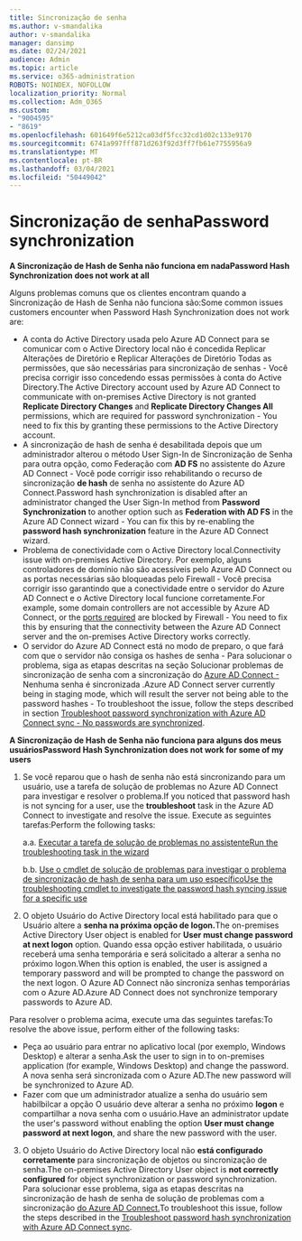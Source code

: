 ```yaml
---
title: Sincronização de senha
ms.author: v-smandalika
author: v-smandalika
manager: dansimp
ms.date: 02/24/2021
audience: Admin
ms.topic: article
ms.service: o365-administration
ROBOTS: NOINDEX, NOFOLLOW
localization_priority: Normal
ms.collection: Adm_O365
ms.custom:
- "9004595"
- "8619"
ms.openlocfilehash: 601649f6e5212ca03df5fcc32cd1d02c133e9170
ms.sourcegitcommit: 6741a997fff871d263f92d3ff7fb61e7755956a9
ms.translationtype: MT
ms.contentlocale: pt-BR
ms.lasthandoff: 03/04/2021
ms.locfileid: "50449042"
---
```

# <a name="password-synchronization"></a><span data-ttu-id="e380c-102">Sincronização de senha</span><span class="sxs-lookup"><span data-stu-id="e380c-102">Password synchronization</span></span>

<span data-ttu-id="e380c-103">**A Sincronização de Hash de Senha não funciona em nada**</span><span class="sxs-lookup"><span data-stu-id="e380c-103">**Password Hash Synchronization does not work at all**</span></span>

<span data-ttu-id="e380c-104">Alguns problemas comuns que os clientes encontram quando a Sincronização de Hash de Senha não funciona são:</span><span class="sxs-lookup"><span data-stu-id="e380c-104">Some common issues customers encounter when Password Hash Synchronization does not work are:</span></span>

- <span data-ttu-id="e380c-105">A conta do Active Directory usada pelo Azure AD Connect para  se comunicar  com o Active Directory local não é concedida Replicar Alterações de Diretório e Replicar Alterações de Diretório Todas as permissões, que são necessárias para sincronização de senhas - Você precisa corrigir isso concedendo essas permissões à conta do Active Directory.</span><span class="sxs-lookup"><span data-stu-id="e380c-105">The Active Directory account used by Azure AD Connect to communicate with on-premises Active Directory is not granted **Replicate Directory Changes** and **Replicate Directory Changes All** permissions, which are required for password synchronization - You need to fix this by granting these permissions to the Active Directory account.</span></span>
- <span data-ttu-id="e380c-106">A sincronização de hash de senha é desabilitada  depois que um administrador alterou o método User Sign-In de Sincronização de Senha para outra opção, como Federação com **AD FS** no assistente do Azure AD Connect - Você pode corrigir isso rehabilitando o recurso de sincronização **de hash** de senha no assistente do Azure AD Connect.</span><span class="sxs-lookup"><span data-stu-id="e380c-106">Password hash synchronization is disabled after an administrator changed the User Sign-In method from **Password Synchronization** to another option such as **Federation with AD FS** in the Azure AD Connect wizard - You can fix this by re-enabling the **password hash synchronization** feature in the Azure AD Connect wizard.</span></span>
- <span data-ttu-id="e380c-107">Problema de conectividade com o Active Directory local.</span><span class="sxs-lookup"><span data-stu-id="e380c-107">Connectivity issue with on-premises Active Directory.</span></span> <span data-ttu-id="e380c-108">Por exemplo, alguns controladores de domínio não são acessíveis [](https://docs.microsoft.com/azure/active-directory/hybrid/reference-connect-ports) pelo Azure AD Connect ou as portas necessárias são bloqueadas pelo Firewall - Você precisa corrigir isso garantindo que a conectividade entre o servidor do Azure AD Connect e o Active Directory local funcione corretamente.</span><span class="sxs-lookup"><span data-stu-id="e380c-108">For example, some domain controllers are not accessible by Azure AD Connect, or the [ports required](https://docs.microsoft.com/azure/active-directory/hybrid/reference-connect-ports) are blocked by Firewall - You need to fix this by ensuring that the connectivity between the Azure AD Connect server and the on-premises Active Directory works correctly.</span></span>
- <span data-ttu-id="e380c-109">O servidor do Azure AD Connect está no modo de preparo, o que fará com que o servidor não consiga os hashes de senha - Para solucionar o problema, siga as etapas descritas na seção Solucionar problemas de sincronização de senha com a sincronização do [Azure AD Connect -](https://docs.microsoft.com/azure/active-directory/hybrid/tshoot-connect-password-hash-synchronization)Nenhuma senha é sincronizada .</span><span class="sxs-lookup"><span data-stu-id="e380c-109">Azure AD Connect server currently being in staging mode, which will result the server not being able to the password hashes - To troubleshoot the issue, follow the steps described in section [Troubleshoot password synchronization with Azure AD Connect sync - No passwords are synchronized](https://docs.microsoft.com/azure/active-directory/hybrid/tshoot-connect-password-hash-synchronization).</span></span>

<span data-ttu-id="e380c-110">**A Sincronização de Hash de Senha não funciona para alguns dos meus usuários**</span><span class="sxs-lookup"><span data-stu-id="e380c-110">**Password Hash Synchronization does not work for some of my users**</span></span>

1. <span data-ttu-id="e380c-111">Se você reparou que o hash de senha  não está sincronizando para um usuário, use a tarefa de solução de problemas no Azure AD Connect para investigar e resolver o problema.</span><span class="sxs-lookup"><span data-stu-id="e380c-111">If you noticed that password hash is not syncing for a user, use the **troubleshoot** task in the Azure AD Connect to investigate and resolve the issue.</span></span> <span data-ttu-id="e380c-112">Execute as seguintes tarefas:</span><span class="sxs-lookup"><span data-stu-id="e380c-112">Perform the following tasks:</span></span>

    <span data-ttu-id="e380c-113">a.</span><span class="sxs-lookup"><span data-stu-id="e380c-113">a.</span></span> [<span data-ttu-id="e380c-114">Executar a tarefa de solução de problemas no assistente</span><span class="sxs-lookup"><span data-stu-id="e380c-114">Run the troubleshooting task in the wizard</span></span>](https://docs.microsoft.com/azure/active-directory/hybrid/tshoot-connect-objectsync)

    <span data-ttu-id="e380c-115">b.</span><span class="sxs-lookup"><span data-stu-id="e380c-115">b.</span></span> [<span data-ttu-id="e380c-116">Use o cmdlet de solução de problemas para investigar o problema de sincronização de hash de senha para um uso específico</span><span class="sxs-lookup"><span data-stu-id="e380c-116">Use the troubleshooting cmdlet to investigate the password hash syncing issue for a specific use</span></span>](https://docs.microsoft.com/azure/active-directory/hybrid/tshoot-connect-password-hash-synchronization)

2. <span data-ttu-id="e380c-117">O objeto Usuário do Active Directory local está habilitado para que o Usuário altere a **senha na próxima opção de logon.**</span><span class="sxs-lookup"><span data-stu-id="e380c-117">The on-premises Active Directory User object is enabled for **User must change password at next logon** option.</span></span> <span data-ttu-id="e380c-118">Quando essa opção estiver habilitada, o usuário receberá uma senha temporária e será solicitado a alterar a senha no próximo logon.</span><span class="sxs-lookup"><span data-stu-id="e380c-118">When this option is enabled, the user is assigned a temporary password and will be prompted to change the password on the next logon.</span></span> <span data-ttu-id="e380c-119">O Azure AD Connect não sincroniza senhas temporárias com o Azure AD.</span><span class="sxs-lookup"><span data-stu-id="e380c-119">Azure AD Connect does not synchronize temporary passwords to Azure AD.</span></span>

<span data-ttu-id="e380c-120">Para resolver o problema acima, execute uma das seguintes tarefas:</span><span class="sxs-lookup"><span data-stu-id="e380c-120">To resolve the above issue, perform either of the following tasks:</span></span>

- <span data-ttu-id="e380c-121">Peça ao usuário para entrar no aplicativo local (por exemplo, Windows Desktop) e alterar a senha.</span><span class="sxs-lookup"><span data-stu-id="e380c-121">Ask the user to sign in to on-premises application (for example, Windows Desktop) and change the password.</span></span> <span data-ttu-id="e380c-122">A nova senha será sincronizada com o Azure AD.</span><span class="sxs-lookup"><span data-stu-id="e380c-122">The new password will be synchronized to Azure AD.</span></span>
- <span data-ttu-id="e380c-123">Fazer com que um administrador atualize a senha do usuário sem habilbilcar a opção O usuário deve alterar a senha no próximo **logon** e compartilhar a nova senha com o usuário.</span><span class="sxs-lookup"><span data-stu-id="e380c-123">Have an administrator update the user's password without enabling the option **User must change password at next logon**, and share the new password with the user.</span></span>

3. <span data-ttu-id="e380c-124">O objeto Usuário do Active Directory local não **está configurado corretamente** para sincronização de objetos ou sincronização de senha.</span><span class="sxs-lookup"><span data-stu-id="e380c-124">The on-premises Active Directory User object is **not correctly configured** for object synchronization or password synchronization.</span></span> <span data-ttu-id="e380c-125">Para solucionar esse problema, siga as etapas descritas na sincronização de hash de senha de solução de problemas com a sincronização [do Azure AD Connect.](https://docs.microsoft.com/azure/active-directory/hybrid/tshoot-connect-password-hash-synchronization)</span><span class="sxs-lookup"><span data-stu-id="e380c-125">To troubleshoot this issue, follow the steps described in the [Troubleshoot password hash synchronization with Azure AD Connect sync](https://docs.microsoft.com/azure/active-directory/hybrid/tshoot-connect-password-hash-synchronization).</span></span>







